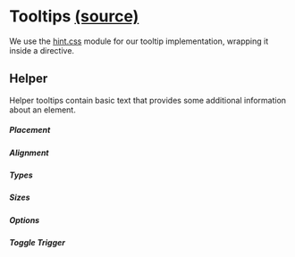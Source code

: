 Tooltips [(source)](https://github.com/bullhorn/novo-elements/blob/master/src/elements/tooltip)
===============================================================================================

We use the [hint.css](http://kushagragour.in/lab/hint/) module for our tooltip implementation, wrapping it inside a directive.

Helper
------

Helper tooltips contain basic text that provides some additional information about an element.

##### Placement

<code-example example="tooltip-placement"></code-example>

##### Alignment

<code-example example="tooltip-align"></code-example>

##### Types

<code-example example="tooltip-types"></code-example>

##### Sizes

<code-example example="tooltip-sizes"></code-example>

##### Options

<code-example example="tooltip-options"></code-example>

##### Toggle Trigger

<code-example example="tooltip-toggle"></code-example>
